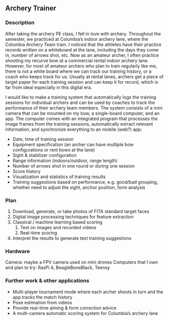 ## Archery Trainer
### Description
After taking the archery PE class, I fell in love with archery. Throughout the semester, we practiced at Columbia’s indoor archery lane, where the Columbia Archery Team train. I noticed that the athletes have their practice records written on a whiteboard at the lane, including the days they come in, number of arrows shot, etc. Now as an amateur archer, I often practice shooting my recurve bow at a commercial rental indoor archery lane. However, for most of amateur archers who plan to train regularly like me, there is not a white board where we can track our training history, or a coach who keeps track for us. Usually at rental lanes, archers get a piece of target paper for each training session and can keep it for record, which is far from ideal especially in this digital era. 

I would like to make a training system that automatically logs the training sessions for individual archers and can be used by coaches to track the performance of their archery team members. The system consists of a mini camera that can be mounted on my bow, a single-board computer, and an app. The computer comes with an integrated program that processes the image frames from the training sessions, automatically extract relevant information, and synchronize everything to an mobile (web?) app:
* Date, time of training session
* Equipment specification (an archer can have multiple bow configurations or rent bows at the lane)
* Sight & stabilizer configuration 
* Range information (indoors/outdoor, range length)
* Number of arrows shot in one round or during one session
* Score history
* Visualization and statistics of training results
* Training suggestions based on performance, e.g. good/bad grouping, whether need to adjust the sight, anchor position, form analysis 


### Plan
1. Download, generate, or take photos of FITA standard target faces
2. Digital image processing techniques for feature extraction 
3. Classical / machine learning based scoring 
	1. Test on images and recorded videos 
	2. Real-time scoring
4. Interpret the results to generate text training suggestions 

### Hardware
Camera: maybe a FPV camera used on mini drones
Computers that I own and plan to try: RasPi 4, BeagleBoneBlack, Teensy

### Further work & other applications
* Multi-player tournament mode where each archer shoots in turn and the app tracks the match history
* Pose estimation from videos 
* Provide real-time aiming & form correction advice 
* A multi-camera automatic scoring system for Columbia’s archery lane